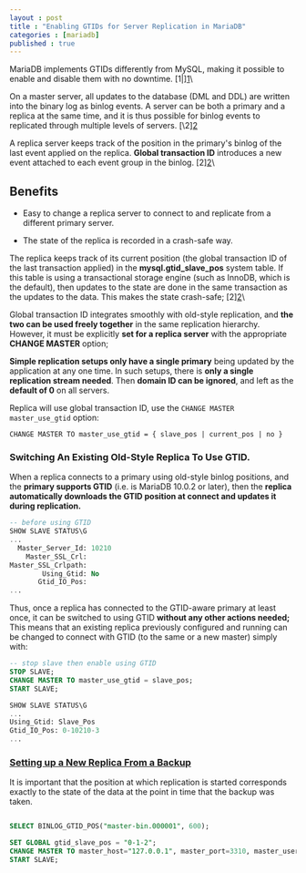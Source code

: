 ```yaml
---
layout : post
title : "Enabling GTIDs for Server Replication in MariaDB"
categories : [mariadb]
published : true
---
```


MariaDB implements GTIDs differently from MySQL, making it possible to enable and disable them with no downtime. \[1|][1]\

On a master server, all updates to the database (DML and DDL) are written into the binary log as binlog events. A server can be both a primary and a replica at the same time, and it is thus possible for binlog events to replicated through multiple levels of servers. [\2\][2]

 A replica server keeps track of the position in the primary's binlog of the last event applied on the replica. **Global transaction ID** introduces a new event attached to each event group in the binlog. \[2][2]\

 ## Benefits
 *   Easy to change a replica server to connect to and replicate from a different primary server.

 *  The state of the replica is recorded in a crash-safe way.

The replica keeps track of its current position (the global transaction ID of the last transaction applied) in the **mysql.gtid_slave_pos** system table.  If this table is using a transactional storage engine (such as InnoDB, which is the default), then updates to the state are done in the same transaction as the updates to the data. This makes the state crash-safe; \[2][2]\


Global transaction ID integrates smoothly with old-style replication, and **the two can be used freely together** in the same replication hierarchy.  However, it must be explicitly **set for a replica server** with the appropriate **CHANGE MASTER** option;

**Simple replication setups only have a single primary** being updated by the application at any one time. In such setups, there is **only a single replication stream needed**. Then **domain ID can be ignored**, and left as the **default of 0** on all servers.


Replica will use global transaction ID, use the `CHANGE MASTER` `master_use_gtid` option:

```
CHANGE MASTER TO master_use_gtid = { slave_pos | current_pos | no }
```


### Switching An Existing Old-Style Replica To Use GTID.

When a replica connects to a primary using old-style binlog positions, and the **primary supports GTID** (i.e. is MariaDB 10.0.2 or later), then the **replica automatically downloads the GTID position at connect and updates it during replication.**

```sql
-- before using GTID
SHOW SLAVE STATUS\G
...
  Master_Server_Id: 10210
    Master_SSL_Crl:
Master_SSL_Crlpath:
        Using_Gtid: No
       Gtid_IO_Pos:
...
```

Thus, once a replica has connected to the GTID-aware primary at least once, it can be switched to using GTID **without any other actions needed;** This means that an existing replica previously configured and running can be changed to connect with GTID (to the same or a new master) simply with:

```sql
-- stop slave then enable using GTID
STOP SLAVE;
CHANGE MASTER TO master_use_gtid = slave_pos;
START SLAVE;

SHOW SLAVE STATUS\G
...
Using_Gtid: Slave_Pos
Gtid_IO_Pos: 0-10210-3
...
```

### [Setting up a New Replica From a Backup][3]

It is important that the position at which replication is started corresponds exactly to the state of the data at the point in time that the backup was taken.
```sql

SELECT BINLOG_GTID_POS("master-bin.000001", 600);

SET GLOBAL gtid_slave_pos = "0-1-2";
CHANGE MASTER TO master_host="127.0.0.1", master_port=3310, master_user="root", master_use_gtid=slave_pos;
START SLAVE;
```

[1]: https://mariadb.com/resources/blog/enabling-gtids-for-server-replication-in-mariadb-server-10-2/ "Enabling GTIDs MariaDB"

[2]: https://mariadb.com/kb/en/gtid/#the-domain-id "Global Transaction ID"

[3]: https://mariadb.com/kb/en/gtid/#setting-up-a-new-replica-from-a-backup "Setting up a New Replica From a Backup"
